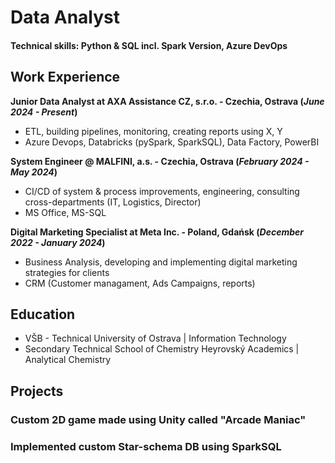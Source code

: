 # Data Analyst

#### Technical skills: Python & SQL incl. Spark Version, Azure DevOps 

## Work Experience
**Junior Data Analyst at AXA Assistance CZ, s.r.o. - Czechia, Ostrava (_June 2024 - Present_)**
- ETL, building pipelines, monitoring, creating reports using X, Y
- Azure Devops, Databricks (pySpark, SparkSQL), Data Factory, PowerBI    

**System Engineer @ MALFINI, a.s. - Czechia, Ostrava (_February 2024 - May 2024_)**
- CI/CD of system & process improvements, engineering, consulting cross-departments (IT, Logistics, Director)
- MS Office, MS-SQL
  
**Digital Marketing Specialist at Meta Inc. - Poland, Gdańsk (_December 2022 - January 2024_)**
- Business Analysis, developing and implementing digital marketing strategies for clients
- CRM (Customer managament, Ads Campaigns, reports)

## Education
- VŠB - Technical University of Ostrava | Information Technology
- Secondary Technical School of Chemistry Heyrovský Academics | Analytical Chemistry

## Projects

### Custom 2D game made using Unity called "Arcade Maniac"

### Implemented custom Star-schema DB using SparkSQL

